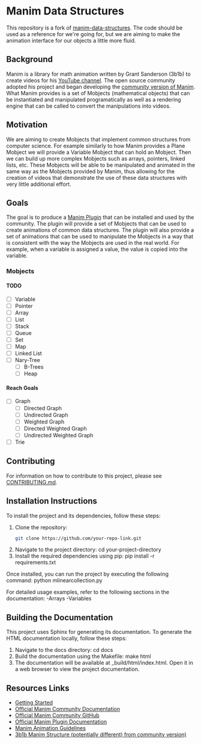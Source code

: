 # Manim Data Structures
This repository is a fork of [manim-data-structures](https://github.com/drageelr/manim-data-structures). The code should be used as a reference for we're going for, but we are aiming to make the animation interface for our objects a little more fluid.

## Background
Manim is a library for math animation written by Grant Sanderson (3b1b) to create videos for his [YouTube channel](https://www.google.com/url?sa=t&rct=j&q=&esrc=s&source=web&cd=&cad=rja&uact=8&ved=2ahUKEwiwmZ7-1az9AhWfQjABHR0aAFsQtwJ6BAgLEAE&url=https%3A%2F%2Fm.youtube.com%2Fc%2F3blue1brown&usg=AOvVaw1S8JSB2H-8tYFl1lqqZxdb). The open source community adopted his project and began developing the [community version of Manim](https://www.google.com/url?sa=t&rct=j&q=&esrc=s&source=web&cd=&cad=rja&uact=8&ved=2ahUKEwjq-rX41qz9AhVaTTABHWnSCEIQFnoECAkQAQ&url=https%3A%2F%2Fwww.manim.community%2F&usg=AOvVaw0TyF2Amnk2xgbI5hRRBDsJ). What Manim provides is a set of Mobjects (mathematical objects) that can be instantiated and manipulated programatically as well as a rendering engine that can be called to convert the manipulations into videos.

## Motivation
We are aiming to create Mobjects that implement common structures from computer science. For example similarly to how Manim provides a Plane Mobject we will provide a Variable Mobject that can hold an Mobject. Then we can build up more complex Mobjects such as arrays, pointers, linked lists, etc. These Mobjects will be able to be manipulated and animated in the same way as the Mobjects provided by Manim, thus allowing for the creation of videos that demonstrate the use of these data structures with very little additional effort.

## Goals
The goal is to produce a [Manim Plugin](https://www.manim.community/en/stable/plugins.html) that can be installed and used by the community. The plugin will provide a set of Mobjects that can be used to create animations of common data structures. The plugin will also provide a set of animations that can be used to manipulate the Mobjects in a way that is consistent with the way the Mobjects are used in the real world. For example, when a variable is assigned a value, the value is copied into the variable.

### Mobjects
#### TODO
- [ ] Variable
- [ ] Pointer
- [ ] Array
- [ ] List
- [ ] Stack
- [ ] Queue
- [ ] Set
- [ ] Map
- [ ] Linked List
- [ ] Nary-Tree
    - [ ] B-Trees
    - [ ] Heap

#### Reach Goals
- [ ] Graph
    - [ ] Directed Graph
    - [ ] Undirected Graph
    - [ ] Weighted Graph
    - [ ] Directed Weighted Graph
    - [ ] Undirected Weighted Graph
- [ ] Trie

## Contributing
For information on how to contribute to this project, please see [CONTRIBUTING.md](CONTRIBUTING.md).

## Installation Instructions
To install the project and its dependencies, follow these steps:
1. Clone the repository:
   ```bash
   git clone https://github.com/your-repo-link.git
2. Navigate to the project directory:
    cd your-project-directory
3. Install the required dependencies using pip:
   pip install -r requirements.txt

Once installed, you can run the project by executing the following command:
python mlinearcollection.py

For detailed usage examples, refer to the following sections in the documentation:
-Arrays
-Variables

## Building the Documentation
This project uses Sphinx for generating its documentation. To generate the HTML documentation locally, follow these steps:

1. Navigate to the docs directory:
   cd docs
2. Build the documentation using the Makefile:
   make html
3. The documentation will be available at _build/html/index.html. Open it in a web browser to view the project documentation.


## Resources Links
- [Getting Started](https://docs.manim.community/en/stable/installation.html)
- [Official Manim Community Documentation](https://docs.manim.community/en/stable/)
- [Official Manim Community GitHub](https://github.com/ManimCommunity/manim)
- [Official Manim Plugin Documentation](https://docs.manim.community/en/stable/plugins.html#creating-plugins)
- [Manim Animation Guidelines](https://docs.manim.community/en/stable/reference_index/animations.html)
- [3b1b Manim Structure (potentially different) from community version)](https://3b1b.github.io/manim/getting_started/structure.html#manim-execution-process)
